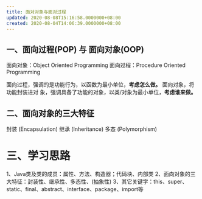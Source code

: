 ```yaml
---
title: 面对对象与面对过程
updated: 2020-08-08T15:16:58.0000000+08:00
created: 2020-08-04T14:06:39.0000000+08:00
---
```


## 一、面向过程(POP) 与 面向对象(OOP) 
面向对象：Object Oriented Programming
面向过程：Procedure Oriented Programming

面向过程，强调的是功能行为，以函数为最小单位，**考虑怎么做。**
面向对象，将功能封装进对 象，强调具备了功能的对象，以类/对象为最小单位，**考虑谁来做。**

## 二、面向对象的三大特征 

封装 (Encapsulation)
继承 (Inheritance)
多态 (Polymorphism)

# 三、学习思路
1、Java类及类的成员：属性、方法、构造器；代码块、内部类
2、面向对象的三大特征：封装性、继承性、多态性、(抽象性)
3、其它关键字：this、super、static、final、abstract、interface、package、import等

